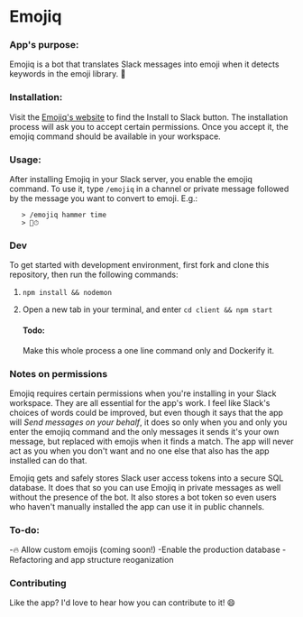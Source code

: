 # Emojiq

### App's purpose:

Emojiq is a bot that translates Slack messages into emoji when it detects keywords in the emoji library. 🎉

### Installation:

Visit the [Emojiq's website](https://emojiq-p4i3e.ondigitalocean.app/) to find the Install to Slack button. The installation process will ask you to accept certain permissions. Once you accept it, the emojiq command should be available in your workspace.

### Usage:

After installing Emojiq in your Slack server, you enable the emojiq command. To use it, type `/emojiq` in a channel or private message followed by the message you want to convert to emoji. E.g.:

```
   > /emojiq hammer time
   > 🔨⏱
```

### Dev

To get started with development environment, first fork and clone this repository, then run the following commands:

1. `npm install && nodemon`
2. Open a new tab in your terminal, and enter `cd client && npm start`

   #### Todo:

   Make this whole process a one line command only and Dockerify it.

### Notes on permissions

Emojiq requires certain permissions when you're installing in your Slack workspace. They are all essential for the app's work. I feel like Slack's choices of words could be improved, but even though it says that the app will _Send messages on your behalf_, it does so only when you and only you enter the emojiq command and the only messages it sends it's your own message, but replaced with emojis when it finds a match. The app will never act as you when you don't want and no one else that also has the app installed can do that.

Emojiq gets and safely stores Slack user access tokens into a secure SQL database. It does that so you can use Emojiq in private messages as well without the presence of the bot. It also stores a bot token so even users who haven't manually installed the app can use it in public channels.

### To-do:

-🔥 Allow custom emojis (coming soon!)
-Enable the production database
-Refactoring and app structure reoganization

### Contributing

Like the app? I'd love to hear how you can contribute to it! 😄
